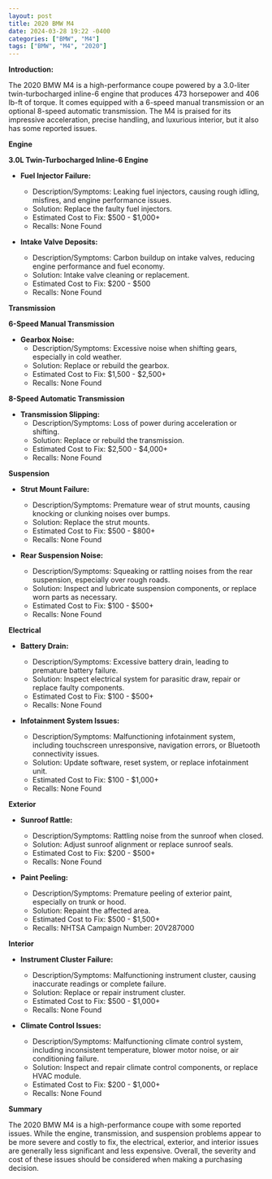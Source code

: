 ```yaml
---
layout: post
title: 2020 BMW M4
date: 2024-03-28 19:22 -0400
categories: ["BMW", "M4"]
tags: ["BMW", "M4", "2020"]
---
```

**Introduction:**

The 2020 BMW M4 is a high-performance coupe powered by a 3.0-liter twin-turbocharged inline-6 engine that produces 473 horsepower and 406 lb-ft of torque. It comes equipped with a 6-speed manual transmission or an optional 8-speed automatic transmission. The M4 is praised for its impressive acceleration, precise handling, and luxurious interior, but it also has some reported issues.

**Engine**

**3.0L Twin-Turbocharged Inline-6 Engine**

* **Fuel Injector Failure:**
    * Description/Symptoms: Leaking fuel injectors, causing rough idling, misfires, and engine performance issues.
    * Solution: Replace the faulty fuel injectors.
    * Estimated Cost to Fix: $500 - $1,000+
    * Recalls: None Found

* **Intake Valve Deposits:**
    * Description/Symptoms: Carbon buildup on intake valves, reducing engine performance and fuel economy.
    * Solution: Intake valve cleaning or replacement.
    * Estimated Cost to Fix: $200 - $500
    * Recalls: None Found

**Transmission**

**6-Speed Manual Transmission**

* **Gearbox Noise:**
    * Description/Symptoms: Excessive noise when shifting gears, especially in cold weather.
    * Solution: Replace or rebuild the gearbox.
    * Estimated Cost to Fix: $1,500 - $2,500+
    * Recalls: None Found

**8-Speed Automatic Transmission**

* **Transmission Slipping:**
    * Description/Symptoms: Loss of power during acceleration or shifting.
    * Solution: Replace or rebuild the transmission.
    * Estimated Cost to Fix: $2,500 - $4,000+
    * Recalls: None Found

**Suspension**

* **Strut Mount Failure:**
    * Description/Symptoms: Premature wear of strut mounts, causing knocking or clunking noises over bumps.
    * Solution: Replace the strut mounts.
    * Estimated Cost to Fix: $500 - $800+
    * Recalls: None Found

* **Rear Suspension Noise:**
    * Description/Symptoms: Squeaking or rattling noises from the rear suspension, especially over rough roads.
    * Solution: Inspect and lubricate suspension components, or replace worn parts as necessary.
    * Estimated Cost to Fix: $100 - $500+
    * Recalls: None Found

**Electrical**

* **Battery Drain:**
    * Description/Symptoms: Excessive battery drain, leading to premature battery failure.
    * Solution: Inspect electrical system for parasitic draw, repair or replace faulty components.
    * Estimated Cost to Fix: $100 - $500+
    * Recalls: None Found

* **Infotainment System Issues:**
    * Description/Symptoms: Malfunctioning infotainment system, including touchscreen unresponsive, navigation errors, or Bluetooth connectivity issues.
    * Solution: Update software, reset system, or replace infotainment unit.
    * Estimated Cost to Fix: $100 - $1,000+
    * Recalls: None Found

**Exterior**

* **Sunroof Rattle:**
    * Description/Symptoms: Rattling noise from the sunroof when closed.
    * Solution: Adjust sunroof alignment or replace sunroof seals.
    * Estimated Cost to Fix: $200 - $500+
    * Recalls: None Found

* **Paint Peeling:**
    * Description/Symptoms: Premature peeling of exterior paint, especially on trunk or hood.
    * Solution: Repaint the affected area.
    * Estimated Cost to Fix: $500 - $1,500+
    * Recalls: NHTSA Campaign Number: 20V287000

**Interior**

* **Instrument Cluster Failure:**
    * Description/Symptoms: Malfunctioning instrument cluster, causing inaccurate readings or complete failure.
    * Solution: Replace or repair instrument cluster.
    * Estimated Cost to Fix: $500 - $1,000+
    * Recalls: None Found

* **Climate Control Issues:**
    * Description/Symptoms: Malfunctioning climate control system, including inconsistent temperature, blower motor noise, or air conditioning failure.
    * Solution: Inspect and repair climate control components, or replace HVAC module.
    * Estimated Cost to Fix: $200 - $1,000+
    * Recalls: None Found

**Summary**

The 2020 BMW M4 is a high-performance coupe with some reported issues. While the engine, transmission, and suspension problems appear to be more severe and costly to fix, the electrical, exterior, and interior issues are generally less significant and less expensive. Overall, the severity and cost of these issues should be considered when making a purchasing decision.
